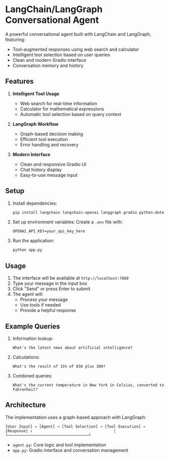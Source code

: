 # LangChain/LangGraph Conversational Agent

A powerful conversational agent built with LangChain and LangGraph, featuring:

- Tool-augmented responses using web search and calculator
- Intelligent tool selection based on user queries
- Clean and modern Gradio interface
- Conversation memory and history

## Features

1. **Intelligent Tool Usage**
   - Web search for real-time information
   - Calculator for mathematical expressions
   - Automatic tool selection based on query context

2. **LangGraph Workflow**
   - Graph-based decision making
   - Efficient tool execution
   - Error handling and recovery

3. **Modern Interface**
   - Clean and responsive Gradio UI
   - Chat history display
   - Easy-to-use message input

## Setup

1. Install dependencies:

   ```bash
   pip install langchain langchain-openai langgraph gradio python-dotenv
   ```

2. Set up environment variables:
   Create a `.env` file with:

   ``
   OPENAI_API_KEY=your_api_key_here
   ``

3. Run the application:

   ```bash
   python app.py
   ```

## Usage

1. The interface will be available at `http://localhost:7860`
2. Type your message in the input box
3. Click "Send" or press Enter to submit
4. The agent will:
   - Process your message
   - Use tools if needed
   - Provide a helpful response

## Example Queries

1. Information lookup:

   ``
   What's the latest news about artificial intelligence?
   ``

2. Calculations:

   ``
   What's the result of 15% of 850 plus 300?
   ``

3. Combined queries:

   ``
   What's the current temperature in New York in Celsius, converted to Fahrenheit?
   ``

## Architecture

The implementation uses a graph-based approach with LangGraph:

``
[User Input] → [Agent] → [Tool Selection] → [Tool Execution] → [Response]
                 ↑                                    |
                 └────────────────────────────────────┘
``

- `agent.py`: Core logic and tool implementation
- `app.py`: Gradio interface and conversation management
